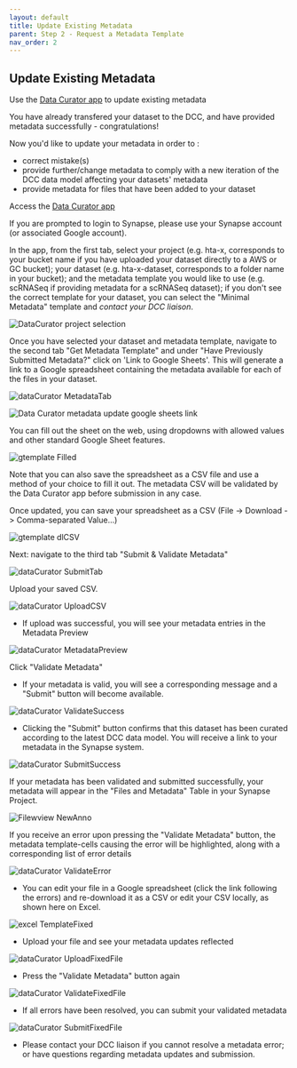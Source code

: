 ```yaml
---
layout: default
title: Update Existing Metadata
parent: Step 2 - Request a Metadata Template
nav_order: 2
---
```


## Update Existing Metadata

Use the <a href = "https://www.synapse.org/#!Wiki:syn20681266/ENTITY">Data Curator app</a> to update existing metadata
    
You have already transfered your dataset to the DCC, and have provided metadata successfully - congratulations! 
     
Now you'd like to update your metadata in order to :
   
   * correct mistake(s) 
   * provide further/change metadata to comply with a new iteration of the DCC data model affecting your datasets' metadata
   * provide metadata for files that have been added to your dataset
       
Access the <a href = "https://www.synapse.org/#!Wiki:syn20681266/ENTITY">Data Curator app</a>
  
If you are prompted to login to Synapse, please use your Synapse account (or associated Google account).

In the app, from the first tab, select your project (e.g. hta-x, corresponds to your bucket name if you have uploaded your dataset directly to a AWS or GC bucket); your dataset (e.g. hta-x-dataset, corresponds to a folder name in your bucket); and the metadata template you would like to use (e.g. scRNASeq if providing metadata for a scRNASeq dataset); if you don't see the correct template for your dataset, you can select the "Minimal Metadata" template and <i>contact your DCC liaison</i>.

![DataCurator project selection](https://github.com/Sage-Bionetworks/HTAN-data-pipeline/blob/dev/doc/img/data_curator_project_selection.png)  
  

Once you have selected your dataset and metadata template, navigate to the second tab "Get Metadata Template" and under "Have Previously Submitted Metadata?" click on 'Link to Google Sheets'. This will generate a link to a Google spreadsheet containing the metadata available for each of the files in your dataset.

![dataCurator MetadataTab](https://user-images.githubusercontent.com/15043209/66961248-10546a00-f023-11e9-8cc0-fd5e4f07dd08.png)
 
 ![Data Curator metadata update google sheets link](https://github.com/Sage-Bionetworks/HTAN-data-pipeline/blob/dev/doc/img/data_curator_metadata_update.png)

You can fill out the sheet on the web, using dropdowns with allowed values and other standard Google Sheet features.
 
![gtemplate Filled](https://user-images.githubusercontent.com/15043209/66962305-86f26700-f025-11e9-92dc-254a75ef41f9.png)

Note that you can also save the spreadsheet as a CSV file and use a method of your choice to fill it out. The metadata CSV will be validated by the Data Curator app before submission in any case.
  

Once updated, you can save your spreadsheet as a CSV (File -> Download -> Comma-separated Value...)
    
![gtemplate dlCSV](https://user-images.githubusercontent.com/15043209/66962318-8fe33880-f025-11e9-8426-4ce26de5a2c9.png)


Next: navigate to the third tab "Submit & Validate Metadata"

![dataCurator SubmitTab](https://user-images.githubusercontent.com/15043209/66962329-95d91980-f025-11e9-9fe4-7c44b0d13d42.png)


Upload your saved CSV.

![dataCurator UploadCSV](https://user-images.githubusercontent.com/15043209/66962344-9e315480-f025-11e9-9547-9d5ca3d713ca.png)


 * If upload was successful, you will see your  metadata entries in the Metadata Preview 

![dataCurator MetadataPreview](https://user-images.githubusercontent.com/15043209/66962357-a5586280-f025-11e9-8eb8-7acfc48a54ef.png)

Click "Validate Metadata"
   
 * If your metadata is valid, you will see a corresponding message and a "Submit" button will become available.
 
![dataCurator ValidateSuccess](https://user-images.githubusercontent.com/15043209/66962370-aab5ad00-f025-11e9-890b-8a2b3209c202.png)

* Clicking the "Submit" button confirms that this dataset has been curated according to the latest DCC  data model. You will receive a link to your metadata in the Synapse system.

![dataCurator SubmitSuccess](https://user-images.githubusercontent.com/15043209/66962379-b1442480-f025-11e9-9407-34dc6e33952d.png)


If your metadata has been validated and submitted successfully, your metadata will appear in the "Files and Metadata" Table in your Synapse Project.

![Filewview NewAnno](https://user-images.githubusercontent.com/15043209/66963842-98d60900-f029-11e9-83d9-cb81d0842624.png)



If you receive an error upon pressing the "Validate Metadata" button, the metadata template-cells causing the error will be highlighted, along with a corresponding list of error details
  
![dataCurator ValidateError](https://user-images.githubusercontent.com/15043209/66964059-4ea15780-f02a-11e9-96ad-cf7e236f0012.png)

* You can edit your file in a Google spreadsheet (click the link following the errors) and re-download it as a CSV or edit your CSV locally, as shown here on Excel.

![excel TemplateFixed](https://user-images.githubusercontent.com/15043209/66964181-bbb4ed00-f02a-11e9-95ef-2b8e8c3053fe.png)

* Upload your file and see your metadata updates reflected

![dataCurator UploadFixedFile](https://user-images.githubusercontent.com/15043209/66964212-d38c7100-f02a-11e9-9ce4-68bbac611bfc.png)

* Press the "Validate Metadata" button again

![dataCurator ValidateFixedFile](https://user-images.githubusercontent.com/15043209/66964227-e010c980-f02a-11e9-99f1-b7f06c42c3e5.png)

* If all errors have been resolved, you can submit your validated metadata

![dataCurator SubmitFixedFile](https://user-images.githubusercontent.com/15043209/66964257-f1f26c80-f02a-11e9-90d7-18f9459dab85.png)

* Please contact your DCC liaison if you cannot resolve a metadata error; or have questions regarding metadata updates and submission.

